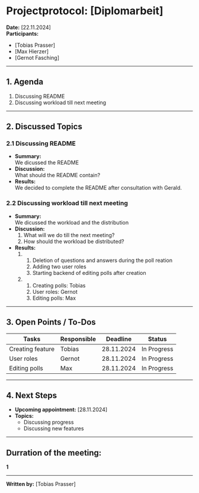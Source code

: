 # Projectprotocol: **[Diplomarbeit]**

**Date:** [22.11.2024]  
**Participants:**  
- [Tobias Prasser]  
- [Max Hierzer]  
- [Gernot Fasching]  

---

## 1. Agenda
1. Discussing README
2. Discussing workload till next meeting

---

## 2. Discussed Topics
### 2.1 Discussing README
- **Summary:**  
  We dicussed the README
- **Discussion:**  
  What should the README contain?
- **Results:**  
  We decided to complete the README after consultation with Gerald.

### 2.2 Discussing workload till next meeting
- **Summary:**  
  We dicussed the workload and the distribution
- **Discussion:**  
  1. What will we do till the next meeting?
  2. How should the workload be distributed?
- **Results:**  
  1. 1. Deletion of questions and answers during the poll reation
     2. Adding two user roles
     3. Starting backend of editing polls after creation
  2. 1. Creating polls: Tobias
     2. User roles: Gernot
     3. Editing polls: Max

---

## 3. Open Points / To-Dos
| Tasks                         | Responsible    | Deadline       | Status       |
|-------------------------------|----------------|----------------|--------------|
| Creating feature              | Tobias         | 28.11.2024     | In Progress  |
| User roles                    | Gernot         | 28.11.2024     | In Progress  |
| Editing polls                 | Max            | 28.11.2024     | In Progress  |

---

## 4. Next Steps
- **Upcoming appointment:** [28.11.2024]  
- **Topics:**  
  - Discussing progress
  - Discussing new features

---

## Durration of the meeting:
 **1**

---

**Written by:** [Tobias Prasser]
